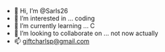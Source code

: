 - 👋 Hi, I’m @Sarls26
- 👀 I’m interested in ... coding
- 🌱 I’m currently learning ... C
- 💞️ I’m looking to collaborate on ... not now actually
- 📫 giftcharlsp@gmail.com

<!---
Sarls26/Sarls26 is a ✨ special ✨ repository because its `README.md` (this file) appears on your GitHub profile.
You can click the Preview link to take a look at your changes.
--->
